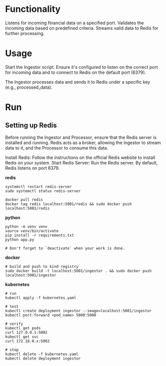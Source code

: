# Functionality 
Listens for incoming financial data on a specified port. 
Validates the incoming data based on predefined criteria. 
Streams valid data to Redis for further processing. 
# Usage 
Start the Ingestor script. Ensure it's configured to listen on the correct port for incoming data and to connect to Redis on the default port (6379). 
 
The Ingestor processes data and sends it to Redis under a specific key (e.g., processed_data).

# Run
## Setting up Redis 
Before running the Ingestor and Processor, ensure that the Redis server is installed and running. Redis acts as a broker, allowing the Ingestor to stream data to it, and the Processor to consume this data. 
 
Install Redis: Follow the instructions on the official Redis website to install Redis on your system. 
Start Redis Server: Run the Redis server. By default, Redis listens on port 6379. 

**redis**
```
systemctl restart redis-server
sudo systemctl status redis-server

docker pull redis
docker tag redis localhost:5001/redis && sudo docker push localhost:5001/redis
```

**python**
```
python -m venv venv
source venv/bin/activate
pip install -r requirements.txt
python app.py

# Don't forget to `deactivate` when your work is done.
```

**docker**

```
# build and push to kind registry
sudo docker build -t localhost:5001/ingestor . && sudo docker push localhost:5001/ingestor
```

**kubernetes**

```
# run
kubectl apply -f kubernetes.yaml

# test
kubectl create deployment ingestor --image=localhost:5001/ingestor
kubectl port-forward <pod_name> 5000:5000

# verify
kubectl get pods
curl 127.0.0.1:5002
kubectl get svc
curl 172.18.0.x:5002

# stop 
kubectl delete -f kubernetes.yaml
kubectl delete deployment ingestor
```
